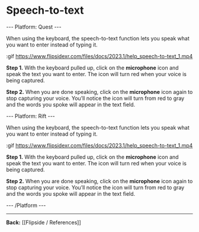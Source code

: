 # Speech-to-text

--- Platform: Quest ---

When using the keyboard, the speech-to-text function lets you speak what you want to enter instead of typing it.

:gif https://www.flipsidexr.com/files/docs/2023.1/help_speech-to-text_1.mp4

**Step 1.**  With the keyboard pulled up, click on the **microphone** icon and speak the text you want to enter.  The icon will turn red when your voice is being captured.

**Step 2.**  When you are done speaking, click on the **microphone** icon again to stop capturing your voice.  You’ll notice the icon will turn from red to gray and the words you spoke will appear in the text field.

--- Platform: Rift ---

When using the keyboard, the speech-to-text function lets you speak what you want to enter instead of typing it.

:gif https://www.flipsidexr.com/files/docs/2023.1/help_speech-to-text_1.mp4

**Step 1.**  With the keyboard pulled up, click on the **microphone** icon and speak the text you want to enter.  The icon will turn red when your voice is being captured.

**Step 2.**  When you are done speaking, click on the **microphone** icon again to stop capturing your voice.  You’ll notice the icon will turn from red to gray and the words you spoke will appear in the text field.

--- /Platform ---

---

**Back:** [[Flipside / References]]

